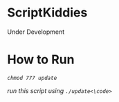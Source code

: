 # ScriptKiddies

Under Development


# How to Run

<i>
<code>chmod 777 update</code>
 
<i>

run this script using <code>./update<\code>
 
  



